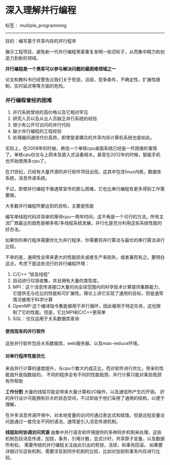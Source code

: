 ﻿# 深入理解并行编程

标签： multiple_programming

---

目的：编写基于共享内存的并行程序

展示工程项目，避免新一代并行编程黑客重复发明一些旧轮子，从而集中精力和创造力到新的领域。

**并行编程是一个黑客可以参与解决问题的最困难领域之一**

论文和教科书已经警告过我们关于死锁，活锁，竞争条件，不确定性，扩展性限制，实时延迟等等方面的危险。

<h3>并行编程曾经的困难</h3>

 1. 并行系统曾经的高价格以及它相对罕见
 2. 研究人员以及从业人员缺乏并行系统的经验
 3. 很少有公开可访问的并行代码
 4. 缺少并行编程的工程经验
 5. 处理器间通信代价高昂，即使是紧耦合的共享内存计算机系统也是如此。

实际上，在2008年的时候，再找一个单核cpu桌面系统已经是一件困难的事情了。单核cpu仅仅与上网本及嵌入式设备相关。甚至在2012年的时候，智能手机也开始使用多cpu了。

在21世纪，已经有大量开源的并行软件项目出现。这其中包含linux内核，数据库系统，消息传递系统。

不过，即使并行编程不像通常宣传的那么困难，它也比串行编程有更多得到工作需要做。

大多数并行编程所要达到的目标，主要是性能

编写单线程代码并简单的等待cpu一两年时间，这不再是一个可行的方法。所有主流厂商最近的趋势是朝多核/多线程系统发展，并行化是充分利用这些系统性能的好办法。

如果你的串行程序需要优化为并行程序，你需要将并行算法与最优的串行算法进行比较。

不幸的是，通用性会带来更大的性能损失或者生产率损失，或者兼而有之。要明白这点，考虑下面这些流行的并行编程环境：

 1. C/C++ “锁及线程”
 2. 自动进行垃圾收集，并且拥有大量的类型库。
 3. MPI：这个消息传递接口大量的向全球范围内的科学技术计算提供集群能力，它提供无与伦比的性能和可扩展性。理论上讲它实现了通用的目标，但是通常情况被用于科学计算
 4. OpenMP:这个编译指令集能被用于并行循环，因此被用于特定任务，这也限制了它的性能。但是，它比MPI和C/C++更简单
 5. SQL：仅仅运用于关系数据库查询
 

<h4>使用现有的并行软件</h4>
这些并行软件包括关系数据库，web服务器，以及mao-reduce环境。

<h4>对串行程序性能优化</h4>
来自并行计算的速度提升，与cpu个数大约成正比，而对软件进行优化，带来的性能提升是指数级的。
不同的程序会有不同的性能瓶颈，并行计算只能对某些瓶颈有所帮助

**工作分割**
大量的线程可能会带来大量计算和I/O操作，以及通信所产生的开销。
好的并行设计可能拥有巨大的状态空间，不过却由于他们采用了通用的结构，以便于理解。

在许多消息传递环境中，对本地变量的访问时通过表达式和赋值，但是远程变量访问是通过一套完全不同的语法，通常是引入消息传递机制。

**线程如何协调访问资源**
由集中并行语言和环境提供的多种同步机制来处理，这些机制包括消息传递，加锁，事务，引用计数，显式计时，共享原子变量，以及数据所有权。
需要传统的并行编程关注由此引出的死锁，活锁，和事务回滚。
如果要详细讨论这些机制，需要涉及到同步机制的比较，比如对加锁和事务内存进行比较。